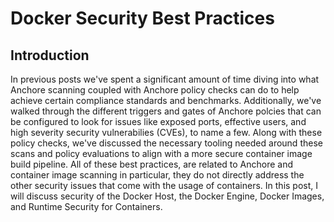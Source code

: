 # Docker Security Best Practices

## Introduction

In previous posts we've spent a significant amount of time diving into what Anchore scanning coupled with Anchore policy checks can do to help achieve certain compliance standards and benchmarks. Additionally, we've walked through the different triggers and gates of Anchore polcies that can be configured to look for issues like exposed ports, effective users, and high severity security vulnerabilies (CVEs), to name a few. Along with these policy checks, we've discussed the necessary tooling needed around these scans and policy evaluations to align with a more secure container image build pipeline. All of these best practices, are related to Anchore and container image scanning in particular, they do not directly address the other security issues that come with the usage of containers. In this post, I will discuss security of the Docker Host, the Docker Engine, Docker Images, and Runtime Security for Containers. 

